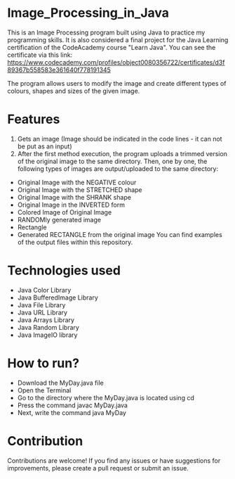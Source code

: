 # Image_Processing_in_Java

This is an Image Processing program built using Java to practice my programming skills. It is also considered a final project for the Java Learning certification of the CodeAcademy course "Learn Java". You can see the certificate via this link: https://www.codecademy.com/profiles/object0080356722/certificates/d3f89367b558583e361640f778191345

The program allows users to modify the image and create different types of colours, shapes and sizes of the given image. 

# Features
1. Gets an image (Image should be indicated in the code lines - it can not be put as an input)
2. After the first method execution, the program uploads a trimmed version of the original image to the same directory. Then, one by one, the following types of images are output/uploaded to the same directory:
  - Original Image with the NEGATIVE colour
  - Original Image with the STRETCHED shape
  - Original Image with the SHRANK shape
  - Original Image in the INVERTED form 
  - Colored Image of Original Image
  - RANDOMly generated image
  - Rectangle
  - Generated RECTANGLE from the original image
You can find examples of the output files within this repository.

# Technologies used
 - Java Color Library
 - Java BufferedImage Library
 - Java File Library
 - Java URL Library
 - Java Arrays Library
 - Java Random Library
 - Java ImageIO library

# How to run?
- Download the MyDay.java file
- Open the Terminal
- Go to the directory where the MyDay.java is located using cd
- Press the command javac MyDay.java
- Next, write the command java MyDay

# Contribution
Contributions are welcome! If you find any issues or have suggestions for improvements, please create a pull request or submit an issue.
  





